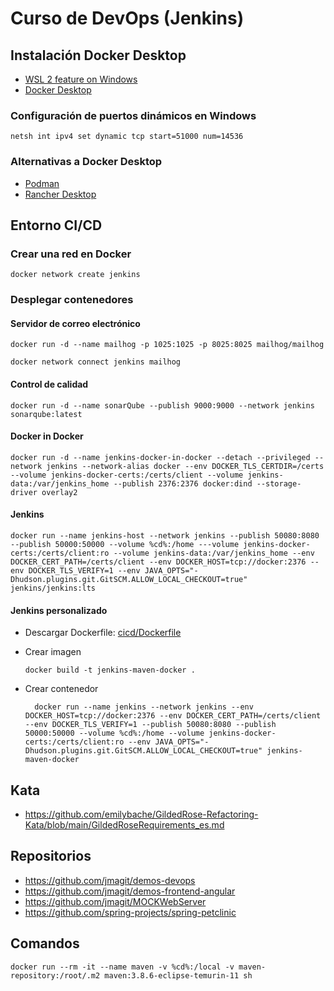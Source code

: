 # Curso de DevOps (Jenkins)

## Instalación Docker Desktop

- [WSL 2 feature on Windows](https://learn.microsoft.com/es-es/windows/wsl/install)
- [Docker Desktop](https://www.docker.com/get-started/)

### Configuración de puertos dinámicos en Windows

    netsh int ipv4 set dynamic tcp start=51000 num=14536

### Alternativas a Docker Desktop

- [Podman](https://podman.io/docs/installation)
- [Rancher Desktop](https://rancherdesktop.io/)

## Entorno CI/CD

### Crear una red en Docker

    docker network create jenkins

### Desplegar contenedores

#### Servidor de correo electrónico

    docker run -d --name mailhog -p 1025:1025 -p 8025:8025 mailhog/mailhog

    docker network connect jenkins mailhog

#### Control de calidad

    docker run -d --name sonarQube --publish 9000:9000 --network jenkins sonarqube:latest

#### Docker in Docker

    docker run -d --name jenkins-docker-in-docker --detach --privileged --network jenkins --network-alias docker --env DOCKER_TLS_CERTDIR=/certs --volume jenkins-docker-certs:/certs/client --volume jenkins-data:/var/jenkins_home --publish 2376:2376 docker:dind --storage-driver overlay2

#### Jenkins

    docker run --name jenkins-host --network jenkins --publish 50080:8080 --publish 50000:50000 --volume %cd%:/home ---volume jenkins-docker-certs:/certs/client:ro --volume jenkins-data:/var/jenkins_home --env DOCKER_CERT_PATH=/certs/client --env DOCKER_HOST=tcp://docker:2376 --env DOCKER_TLS_VERIFY=1 --env JAVA_OPTS="-Dhudson.plugins.git.GitSCM.ALLOW_LOCAL_CHECKOUT=true" jenkins/jenkins:lts

#### Jenkins personalizado

- Descargar Dockerfile: [cicd/Dockerfile](./cicd/Dockerfile)
- Crear imagen

      docker build -t jenkins-maven-docker .

- Crear contenedor

        docker run --name jenkins --network jenkins --env DOCKER_HOST=tcp://docker:2376 --env DOCKER_CERT_PATH=/certs/client --env DOCKER_TLS_VERIFY=1 --publish 50080:8080 --publish 50000:50000 --volume %cd%:/home --volume jenkins-docker-certs:/certs/client:ro --env JAVA_OPTS="-Dhudson.plugins.git.GitSCM.ALLOW_LOCAL_CHECKOUT=true" jenkins-maven-docker

## Kata

- https://github.com/emilybache/GildedRose-Refactoring-Kata/blob/main/GildedRoseRequirements_es.md

## Repositorios

- https://github.com/jmagit/demos-devops
- https://github.com/jmagit/demos-frontend-angular
- https://github.com/jmagit/MOCKWebServer
- https://github.com/spring-projects/spring-petclinic

## Comandos

    docker run --rm -it --name maven -v %cd%:/local -v maven-repository:/root/.m2 maven:3.8.6-eclipse-temurin-11 sh
